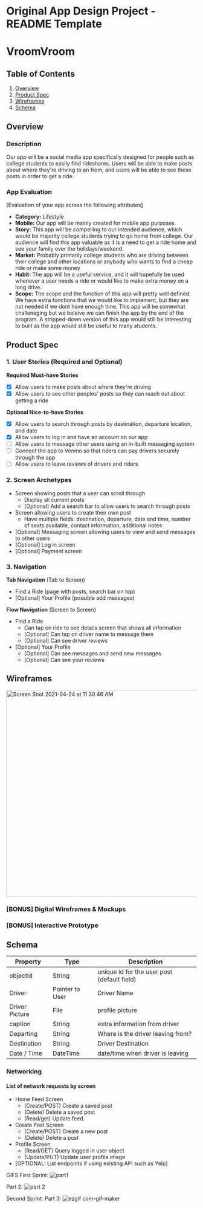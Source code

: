Original App Design Project - README Template
===

# VroomVroom

## Table of Contents
1. [Overview](#Overview)
1. [Product Spec](#Product-Spec)
1. [Wireframes](#Wireframes)
2. [Schema](#Schema)

## Overview
### Description
Our app will be a social media app specifically designed for people such as college students to easily find rideshares. Users will be able to make posts about where they're driving to an from, and users will be able to see these posts in order to get a ride.

### App Evaluation
[Evaluation of your app across the following attributes]
- **Category:** Lifestyle 
- **Mobile:** Our app will be mainly created for mobile app purposes.
- **Story:** This app will be compelling to our intended audience, which would be majority college students trying to go home from college. Our audience will find this app valuable as it is a need to get a ride home and see your family over the holidays/weekend.
- **Market:** Probably primarily college students who are driving between their college and other locations or anybody who wants to find a cheap ride or make some money
- **Habit:** The app will be a useful service, and it will hopefully be used whenever a user needs a ride or would like to make extra money on a long drive.
- **Scope:** The scope and the function of this app will pretty well defined. We have extra functions that we would like to implement, but they are not needed if we dont have enough time. This app will be somewhat challeneging but we beleive we can finish the app by the end of the program. A stripped-down version of this app would still be interesting to built as the app would still be useful to many students.

## Product Spec

### 1. User Stories (Required and Optional)

**Required Must-have Stories**

- [X] Allow users to make posts about where they're driving
- [X] Allow users to see other peoples' posts so they can reach out about getting a ride

**Optional Nice-to-have Stories**

- [X] Allow users to search through posts by destination, departure location, and date
- [X] Allow users to log in and have an account on our app
- [ ] Allow users to message other users using an in-built messaging system
- [ ] Connect the app to Venmo so that riders can pay drivers securely through the app
- [ ] Allow users to leave reviews of drivers and riders

### 2. Screen Archetypes

* Screen showing posts that a user can scroll through
   * Display all current posts
   * [Optional] Add a search bar to allow users to search through posts
* Screen allowing users to create their own post
   * Have multiple fields: destination, departure, date and time, number of seats available, contact information, additional notes
* [Optional] Messaging screen allowing users to view and send messages to other users
* [Optional] Log in screen
* [Optional] Payment screen

### 3. Navigation

**Tab Navigation** (Tab to Screen)

* Find a Ride (page with posts, search bar on top)
* [Optional] Your Profile (possible add messages)

**Flow Navigation** (Screen to Screen)

* Find a Ride
   * Can tap on ride to see details screen that shows all information
   * [Optional] Can tap on driver name to message them
   * [Optional] Can see driver reviews
* [Optional] Your Profile
   * [Optional] Can see messages and send new messages
   * [Optional] Can see your reviews

## Wireframes
<img width="547" alt="Screen Shot 2021-04-24 at 11 30 46 AM" src="https://user-images.githubusercontent.com/59664875/115969186-942cc380-a4f0-11eb-87d2-43c018b5e155.png">


### [BONUS] Digital Wireframes & Mockups

### [BONUS] Interactive Prototype

## Schema 
 | Property      | Type     | Description |
   | ------------- | -------- | ------------|
   | objectId      | String   | unique id for the user post (default field) |
   | Driver        | Pointer to User| Driver Name |
   | Driver Picture| File     | profile picture |
   | caption       | String   | extra information from driver |
   | Departing | String   | Where is the driver leaving from? |
   | Destination| String   | Driver Destination |
   | Date / Time  | DateTime | date/time when driver is leaving |
### Networking
#### List of network requests by screen
   - Home Feed Screen
      - (Create/POST) Create a saved post
      - (Delete) Delete a saved post
      - (Read/get) Update feed.
   - Create Post Screen
      - (Create/POST) Create a new post
      - (Delete) Delete a post
   - Profile Screen
      - (Read/GET) Query logged in user object
      - (Update/PUT) Update user profile image
- [OPTIONAL: List endpoints if using existing API such as Yelp]

GIFS
First Sprint:
![part1](https://user-images.githubusercontent.com/59664875/119082258-8dd81d00-b9b2-11eb-8fef-e187245b4c7d.gif)

Part 2:
![part 2](https://user-images.githubusercontent.com/59664875/119082264-92043a80-b9b2-11eb-8386-6e710403141d.gif)

Second Sprint:
Part 3:
![ezgif com-gif-maker](https://user-images.githubusercontent.com/59664875/119912902-418c6000-bf11-11eb-9536-8db49ea400a8.gif)



